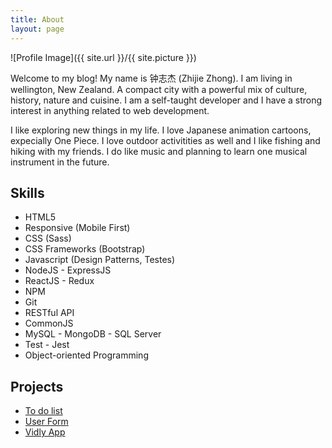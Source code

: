 ```yaml
---
title: About
layout: page
---
```

![Profile Image]({{ site.url }}/{{ site.picture }})

<p>Welcome to my blog! My name is 钟志杰 (Zhijie Zhong). I am living in wellington, New Zealand. A compact city with a powerful mix of culture, history, nature and cuisine. I am a self-taught developer and I have a strong interest in anything related to web development.
</p>

<p>I like exploring new things in my life. I love Japanese animation cartoons, expecially One Piece. I love outdoor activitities as well and I like fishing and hiking with my friends. I do like music and planning to learn one musical instrument in the future.</p>




<h2>Skills</h2>

<ul class="skill-list">
	<li>HTML5</li>
	<li>Responsive (Mobile First)</li>
	<li>CSS (Sass)</li>
	<li>CSS Frameworks (Bootstrap)</li>
	<li>Javascript (Design Patterns, Testes)</li>
	<li>NodeJS - ExpressJS</li>
	<li>ReactJS - Redux</li>
	<li>NPM</li>
	<li>Git</li>
	<li>RESTful API</li>
	<li>CommonJS</li>
	<li>MySQL - MongoDB - SQL Server</li>
	<li>Test - Jest</li>
	<li>Object-oriented Programming</li>
</ul>

<h2>Projects</h2>

<ul>
	<li><a href="https://thawing-river-90017.herokuapp.com">To do list</a></li>
	<li><a href="https://evening-lake-97621.herokuapp.com">User Form</a></li>
	<li><a href="https://guarded-shore-84777.herokuapp.com/movies">Vidly App</a></li>
</ul>
